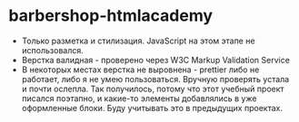 # barbershop-htmlacademy

* Только разметка и стилизация. JavaScript на этом этапе не использовался.
* Верстка валидная - проверено через W3C Markup Validation Service
* В некоторых местах верстка не выровнена - prettier либо не работает, либо я не умею пользоваться. Вручную проверять устала и почти ослепла. Так получилось, потому что этот учебный проект писался поэтапно, и какие-то элементы добавлялись в уже оформленные блоки. Буду учитывать это в предыдущих проектах.
